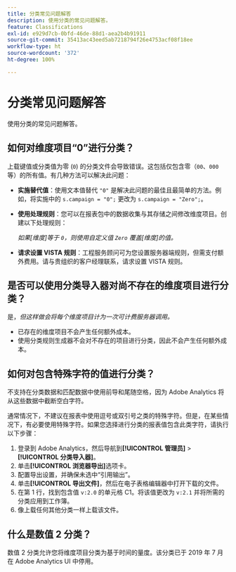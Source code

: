 ```yaml
---
title: 分类常见问题解答
description: 使用分类的常见问题解答。
feature: Classifications
exl-id: e929d7cb-0bfd-46de-88d1-aea2b4b91911
source-git-commit: 35413ac43eed5ab7218794f26e4753acf08f18ee
workflow-type: ht
source-wordcount: '372'
ht-degree: 100%

---
```


# 分类常见问题解答

使用分类的常见问题解答。

## 如何对维度项目“0”进行分类？

上载键值或分类值为零 (`0`) 的分类文件会导致错误。这包括仅包含零（`00`、`000` 等）的所有值。有几种方法可以解决此问题：

* **实施替代值**：使用文本值替代 `"0"` 是解决此问题的最佳且最简单的方法。例如，将实施中的 `s.campaign = "0";` 更改为 `s.campaign = "Zero";`。

* **使用处理规则**：您可以在报表包中的数据收集与其存储之间修改维度项目。创建以下处理规则：

   *如果[维度]等于 `0`，则使用自定义值 `Zero` 覆盖[维度]的值。*

* **请求设置 VISTA 规则**：工程服务顾问可为您设置服务器端规则，但需支付额外费用。请与贵组织的客户经理联系，请求设置 VISTA 规则。

## 是否可以使用分类导入器对尚不存在的维度项目进行分类？

是，*但这样做会将每个维度项目计为一次可计费服务器调用。*

* 已存在的维度项目不会产生任何额外成本。
* 使用分类规则生成器不会对不存在的项目进行分类，因此不会产生任何额外成本。

## 如何对包含特殊字符的值进行分类？

不支持在分类数据和匹配数据中使用前导和尾随空格，因为 Adobe Analytics 将从这些数据中截断空白字符。

通常情况下，不建议在报表中使用逗号或双引号之类的特殊字符。但是，在某些情况下，有必要使用特殊字符。如果您选择进行分类的报表值包含此类字符，请执行以下步骤：

1. 登录到 Adobe Analytics，然后导航到&#x200B;**[!UICONTROL 管理员]** > **[!UICONTROL 分类导入器]**。
2. 单击&#x200B;**[!UICONTROL 浏览器导出]**&#x200B;选项卡。
3. 配置导出设置，并确保未选中“引用输出”。
4. 单击&#x200B;**[!UICONTROL 导出文件]**，然后在电子表格编辑器中打开下载的文件。
5. 在第 1 行，找到包含值 `v:2.0` 的单元格 C1。将该值更改为 `v:2.1` 并将所需的分类应用到工作簿。
6. 像上载任何其他分类一样上载该文件。

## 什么是数值 2 分类？

数值 2 分类允许您将维度项目分类为基于时间的量度。该分类已于 2019 年 7 月在 Adobe Analytics UI 中停用。
